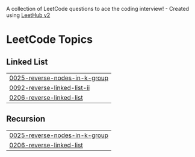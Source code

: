 A collection of LeetCode questions to ace the coding interview! - Created using [LeetHub v2](https://github.com/arunbhardwaj/LeetHub-2.0)
<!---LeetCode Topics Start-->
# LeetCode Topics
## Linked List
|  |
| ------- |
| [0025-reverse-nodes-in-k-group](https://github.com/Sahilopl/LEETCODE-QUESTIONS/tree/master/0025-reverse-nodes-in-k-group) |
| [0092-reverse-linked-list-ii](https://github.com/Sahilopl/LEETCODE-QUESTIONS/tree/master/0092-reverse-linked-list-ii) |
| [0206-reverse-linked-list](https://github.com/Sahilopl/LEETCODE-QUESTIONS/tree/master/0206-reverse-linked-list) |
## Recursion
|  |
| ------- |
| [0025-reverse-nodes-in-k-group](https://github.com/Sahilopl/LEETCODE-QUESTIONS/tree/master/0025-reverse-nodes-in-k-group) |
| [0206-reverse-linked-list](https://github.com/Sahilopl/LEETCODE-QUESTIONS/tree/master/0206-reverse-linked-list) |
<!---LeetCode Topics End-->